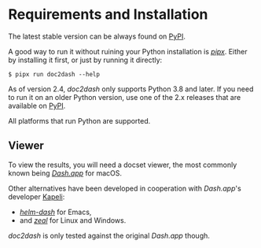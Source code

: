 # Requirements and Installation

The latest stable version can be always found on [PyPI](https://pypi.org/project/doc2dash/).

A good way to run it without ruining your Python installation is [*pipx*](https://pipxproject.github.io/pipx/).
Either by installing it first, or just by running it directly:

```shell
$ pipx run doc2dash --help
```

As of version 2.4, *doc2dash* only supports Python 3.8 and later.
If you need to run it on an older Python version, use one of the 2.x releases that are available on [PyPI](https://pypi.org/project/doc2dash/).

All platforms that run Python are supported.


## Viewer

To view the results, you will need a docset viewer, the most commonly known being [*Dash.app*](https://kapeli.com/dash/) for macOS.

Other alternatives have been developed in cooperation with *Dash.app*'s developer [Kapeli](https://twitter.com/kapeli):

- [*helm-dash*](https://github.com/areina/helm-dash) for Emacs,
- and [*zeal*](https://zealdocs.org/) for Linux and Windows.

*doc2dash* is only tested against the original *Dash.app* though.
